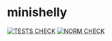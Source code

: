 # minishelly

[![TESTS CHECK](https://github.com/ThreeDP/minishelly/actions/workflows/test_functions.yml/badge.svg)](https://github.com/ThreeDP/minishelly/actions/workflows/test_functions.yml/badge.svg)
[![NORM CHECK](https://github.com/ThreeDP/minishelly/actions/workflows/norm.yml/badge.svg)](https://github.com/ThreeDP/get_next_line/actions/workflows/norm.yml)
